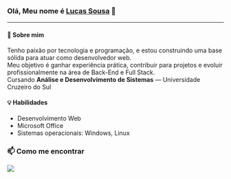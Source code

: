### Olá, Meu nome é [Lucas Sousa](https://www.linkedin.com/in/sousalucas-pro/) 👋


---

#### 🔧 Sobre mim
Tenho paixão por tecnologia e programação, e estou construindo uma base sólida para atuar como desenvolvedor web.  
Meu objetivo é ganhar experiência prática, contribuir para projetos e evoluir profissionalmente na área de Back-End e Full Stack.    
Cursando **Análise e Desenvolvimento de Sistemas** — Universidade Cruzeiro do Sul


#### 💡 Habilidades
  
- Desenvolvimento Web      
- Microsoft Office
- Sistemas operacionais: Windows, Linux

  
### 📫 Como me encontrar
[<img src="https://img.shields.io/badge/linkedin-%2312100E.svg?&style=for-the-badge&logo=linkedin&logoColor=white&color=blue">](https://www.linkedin.com/in/sousalucas-pro/)
